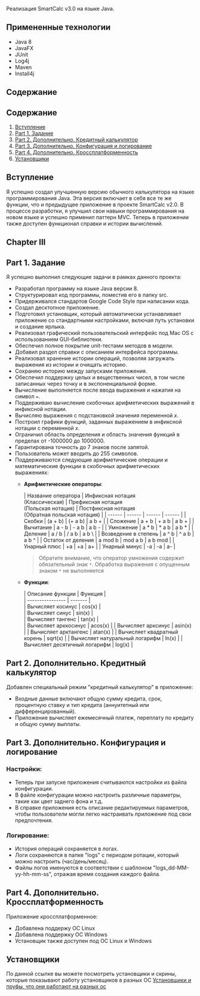 Реализация SmartCalc v3.0 на языке Java.

## Примененные технологии

* Java 8
* JavaFX
* JUnit
* Log4j
* Maven
* Install4j

## Содержание

## Содержание
1. [Вступление]()
3. [Part 1. Задание]()
4. [Part 2. Дополнительно. Кредитный калькулятор]()
5. [Part 3. Дополнительно. Конфигурация и логирование]()
5. [Part 4. Дополнительно. Кроссплатформенность]()
6. [Установщики]()


## Вступление

Я успешно создал улучшенную версию обычного калькулятора на языке программирования Java. Эта версия включает в себя все те же функции, что и предыдущее приложение в проекте SmartCalc v2.0. В процессе разработки, я улучшил свои навыки программирования на новом языке и успешно применил паттерн MVC. Теперь в приложении также доступен функционал справки и истории вычислений.

## Chapter III

## Part 1. Задание

Я успешно выполнил следующие задачи в рамках данного проекта:

- Разработал программу на языке Java версии 8.
- Структурировал код программы, поместив его в папку src.
- Придерживался стандартов Google Code Style при написании кода.
- Создал десктопное приложение.
- Подготовил установщик, который автоматически устанавливает приложение со стандартными настройками, включая путь установки и создание ярлыка.
- Реализовал графический пользовательский интерфейс под Mac OS с использованием GUI-библиотеки.
- Обеспечил полное покрытие unit-тестами методов в модели.
- Добавил раздел справки с описанием интерфейса программы.
- Реализовал хранение истории операций, позволяя загружать выражения из истории и очищать историю.
- Сохраняю историю между запусками приложения.
- Обеспечил поддержку целых и вещественных чисел, в том числе записанных через точку и в экспоненциальной форме.
- Вычисление выполняется после ввода выражения и нажатия на символ `=`.
- Поддерживаю вычисление скобочных арифметических выражений в инфиксной нотации.
- Вычисляю выражения с подстановкой значения переменной _x_.
- Построил графики функций, заданных выражением в инфиксной нотации с переменной _x_.
- Ограничил область определения и область значения функций в пределах от -1000000 до 1000000.
- Гарантирована точность до 7 знаков после запятой.
- Пользователь может вводить до 255 символов.
- Поддерживаются следующие арифметические операции и математические функции в скобочных арифметических выражениях:
    - **Арифметические операторы**:

      | Название оператора | Инфиксная нотация <br /> (Классическая) | Префиксная нотация <br /> (Польская нотация) |  Постфиксная нотация <br /> (Обратная польская нотация) |
            | ------ | ------ | ------ | ------ |
      | Скобки | (a + b) | (+ a b) | a b + |
      | Сложение | a + b | + a b | a b + |
      | Вычитание | a - b | - a b | a b - |
      | Умножение | a * b | * a b | a b * |
      | Деление | a / b | / a b | a b \ |
      | Возведение в степень | a ^ b | ^ a b | a b ^ |
      | Остаток от деления | a mod b | mod a b | a b mod |
      | Унарный плюс | +a | +a | a+ |
      | Унарный минус | -a | -a | a- |

      >Обратите внимание, что оператор умножения содержит обязательный знак `*`. Обработка выражения с опущенным знаком `*` не выполняется

    - **Функции**:

      | Описание функции | Функция |   
            | ---------------- | ------- |  
      | Вычисляет косинус | cos(x) |   
      | Вычисляет синус | sin(x) |  
      | Вычисляет тангенс | tan(x) |  
      | Вычисляет арккосинус | acos(x) | 
      | Вычисляет арксинус | asin(x) | 
      | Вычисляет арктангенс | atan(x) |
      | Вычисляет квадратный корень | sqrt(x) |
      | Вычисляет натуральный логарифм | ln(x) | 
      | Вычисляет десятичный логарифм | log(x) |

## Part 2. Дополнительно. Кредитный калькулятор

Добавлен специальный режим "кредитный калькулятор" в приложение:

* Входные данные включают общую сумму кредита, срок, процентную ставку и тип кредита (аннуитетный или дифференцированный).
* Приложение вычисляет ежемесячный платеж, переплату по кредиту и общую сумму выплаты.

## Part 3. Дополнительно. Конфигурация и логирование

### Настройки:
* Теперь при запуске приложения считываются настройки из файла конфигурации.
* В файле конфигурации можно настроить различные параметры, такие как цвет заднего фона и т.д.
* В справке приложения есть описание редактируемых параметров, чтобы пользователи могли легко настраивать приложение под свои предпочтения.  

### Логирование:
* История операций сохраняется в логах.
* Логи сохраняются в папке "logs" с периодом ротации, который можно настроить (час/день/месяц).
* Файлы логов именуются в соответствии с шаблоном "logs_dd-MM-yy-hh-mm-ss", отражая время создания каждого файла.

## Part 4. Дополнительно. Кроссплатформенность

Приложение кроссплатформенное:
- Добавлена поддержу ОС Linux
- Добавлена поддержку ОС Windows
- Установщик также доступен под ОС Linux и Windows

## Установщики

По данной ссылке вы можете посмотреть установщики и скрины, которые показывают работу установщиков в разных ОС
[Установщики и пруфы, что они работают на разных ос](https://drive.google.com/drive/folders/1f9Rz05d5s-PwhMd1h43Rr77LEOOvnfk8?usp=sharing)